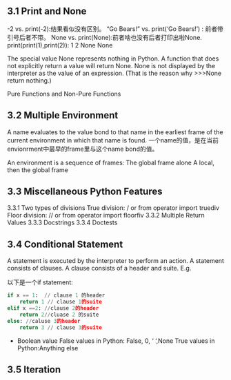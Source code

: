 ## 3.1 Print and None
-2 vs. print(-2):结果看似没有区别。
“Go Bears!” vs. print(‘Go Bears!’) : 前者带引号后者不带。
None vs. print(None):前者啥也没有后者打印出啦None.
print(print(1),print(2)): 1 2 None None

The special value None represents nothing in Python.
A function that does not explicitly return a value will return None.
None is not displayed by the interpreter as the value of an expression. (That is the reason why >>>None return nothing.)

Pure Functions and Non-Pure Functions


## 3.2 Multiple Environment
A name evaluates to the value bond to that name in the earliest frame of the current environment in which that name is found.
一个name的值，是在当前envionrment中最早的frame里与这个name bond的值。

An environment is a sequence of frames:
The global frame alone
A local, then the global frame

## 3.3 Miscellaneous Python Features
3.3.1 Two types of divisions
True division: / or from operator import truediv
Floor division: // or from operator import floorfiv
3.3.2 Multiple Return Values
3.3.3 Docstrings
3.3.4 Doctests

## 3.4 Conditional Statement
A statement is executed by the interpreter to perform an action.
A statement consists of clauses. A clause consists of a header and suite.
E.g.

以下是一个if statement:
```Python
if x == 1:  // clause 1 的header
	return 1 // clause 1的suite
elif x ==2: //clause 2的header
	return 2//cluase 2 的suite
else: //caluse 3的header
	return 3 // clause 3的suite
```

+ Boolean value
False values in Python: False, 0, ‘ ‘,None
True values in Python:Anything else

## 3.5 Iteration
